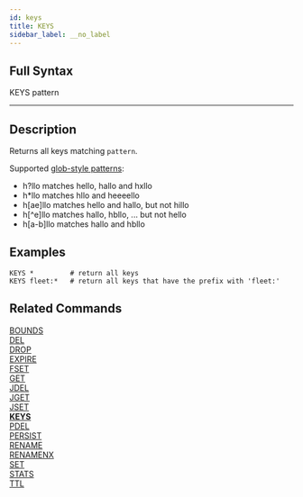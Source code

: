 ```yaml
---
id: keys
title: KEYS
sidebar_label: __no_label
---
```


## Full Syntax

KEYS pattern

---

## Description

Returns all keys matching `pattern`.

Supported [glob-style patterns](https://en.wikipedia.org/wiki/Glob_(programming)):

- h?llo matches hello, hallo and hxllo
- h*llo matches hllo and heeeello
- h[ae]llo matches hello and hallo, but not hillo
- h[^e]llo matches hallo, hbllo, ... but not hello
- h[a-b]llo matches hallo and hbllo

## Examples

```tile38
KEYS *         # return all keys
KEYS fleet:*   # return all keys that have the prefix with 'fleet:'
```

## Related Commands

[BOUNDS](bounds.html)<br>
[DEL](del.html)<br>
[DROP](drop.html)<br>
[EXPIRE](expire.html)<br>
[FSET](fset.html)<br>
[GET](get.html)<br>
[JDEL](jdel.html)<br>
[JGET](jget.html)<br>
[JSET](jset.html)<br>
**[KEYS](keys.html)**<br>
[PDEL](pdel.html)<br>
[PERSIST](persist.html)<br>
[RENAME](rename.html)<br>
[RENAMENX](renamenx.html)<br>
[SET](set.html)<br>
[STATS](stats.html)<br>
[TTL](ttl.html)<br>